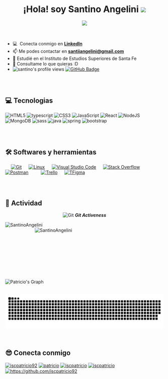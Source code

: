 
 
<h1 align="center">¡Hola! soy Santino Angelini <img src="https://media.giphy.com/media/hvRJCLFzcasrR4ia7z/giphy.gif" width="35"></h1>
<p align="center">
  <a href="https://github.com/DenverCoder1/readme-typing-svg"><img src="https://readme-typing-svg.herokuapp.com?font=Time+New+Roman&color=%23C8BE25&size=25&center=true&vCenter=true&width=600&height=100&lines=DESARROLLADOR+FRONT-END!;@san_angee+en+instagram;SANTINO+ANGELINI"></a>
</p>


<br>


<!--- 🌱 &nbsp;I'm currently studying for Bsc. (Hons.) in IT at University of Moratuwa-->
- :computer: &nbsp;Conecta conmigo en **[LinkedIn](https://www.linkedin.com/in/santino-angelini-60978526b/)**
- 📫 Me podes contactar en **santiiangelini@gmail.com**
- 📝 Estudié en el Instituto de Estudios Superiores de Santa Fe
- 💬 Consultame lo que quieras :D
- 	<img src="https://komarev.com/ghpvc/?username=SantinoAngelini&label=Profile%20views&color=brightgreen&style=plastic" alt="santino's profile views" /> 
	<a href="https://github.com/SantinoAngelini?tab=followers"><img src="https://img.shields.io/github/followers/SantinoAngelini?label=Followers&style=social" alt="GitHub Badge"></a>
<br><br>

## 💻 Tecnologias

<div>
  <img  alt="HTML5" src="https://img.shields.io/badge/html5-%23E34F26.svg?style=for-the-badge&logo=html5&logoColor=white"/>
  <img  alt="typescript" src="https://img.shields.io/badge/typescript-3178C6.svg?style=for-the-badge&logo=typescript&logoColor=white"/>
  <img  alt="CSS3" src="https://img.shields.io/badge/css3-%231572B6.svg?style=for-the-badge&logo=css3&logoColor=white"/>
  <img  alt="JavaScript" src="https://img.shields.io/badge/javascript-%23323330.svg?style=for-the-badge&logo=javascript&logoColor=%23F7DF1E"/>
  <img  alt="React" src="https://img.shields.io/badge/react-%2320232a.svg?style=for-the-badge&logo=react&logoColor=%2361DAFB"/>
  <img  alt="NodeJS" src="https://img.shields.io/badge/node.js-%2343853D.svg?style=for-the-badge&logo=node-dot-js&logoColor=white"/>
  <img  alt="MongoDB" src ="https://img.shields.io/badge/MongoDB-%234ea94b.svg?style=for-the-badge&logo=mongodb&logoColor=white"/>
  <img  alt="sass" src ="https://img.shields.io/badge/Sass-CC6699?style=for-the-badge&logo=sass&logoColor=white"/>
  <img  alt="java" src ="https://img.shields.io/badge/Java-ED8B00?style=for-the-badge&logo=java&logoColor=white"/>
  <img  alt="spring" src ="https://img.shields.io/badge/Spring-6DB33F?style=for-the-badge&logo=spring&logoColor=white"/>
  <img  alt="bootstrap" src ="https://img.shields.io/badge/Bootstrap-563D7C?style=for-the-badge&logo=bootstrap&logoColor=white"/>

 <br><br>
</div>

 ## 🛠️ Softwares y herramientas
 
<p>
  
  &emsp;
    <a href="#"><img alt="Git" src="https://img.shields.io/badge/Git-F05032?style=for-the-badge&logo=git&logoColor=white"></a>
  &emsp;
    <a href="#"><img alt="Linux" src="https://img.shields.io/badge/Linux-FCC624?style=for-the-badge&logo=linux&logoColor=black"></a>
  &emsp;
    <a href="#"><img alt="Visual Studio Code" src="https://img.shields.io/badge/Visual_Studio_Code-0078D4?style=for-the-badge&logo=visual%20studio%20code&logoColor=white"></a>
  &emsp;
    <a href="#"><img alt="Stack Overflow" src="https://img.shields.io/badge/Stack_Overflow-FE7A16?style=for-the-badge&logo=stack-overflow&logoColor=white"></a>
  &emsp;
    &emsp;
     &emsp;
    <a href="#"><img alt="Postman" src="https://img.shields.io/badge/Postman-FF6C37?style=for-the-badge&logo=Postman&logoColor=white"></a>
     &emsp;
    &emsp;
    <a href="#"><img alt="Trello" src="https://img.shields.io/badge/Trello-0052CC?style=for-the-badge&logo=trello&logoColor=white"></a>
    &emsp;
     <a href="#"><img alt="TFigma" src="https://img.shields.io/badge/Figma-F24E1E?style=for-the-badge&logo=figma&logoColor=white"></a>
    &emsp; 
    &emsp;
    
</p>


<br><br>

## 🚥 Actividad

<p align="center">
 <img src="https://media.giphy.com/media/W5eoZHPpUx9sapR0eu/giphy.gif" width="30" alt="Git"/>&nbsp;<i><b>Git Activeness</b></i>
</p>
 
<p>
 <img align="left" src="https://github-readme-stats.vercel.app/api/top-langs?username=SantinoAngelini&langs_count=8&show_icons=true&locale=en&layout=compact&theme=chartreuse-dark" alt="SantinoAngelini" />
</p>
<p>&nbsp;<img align="right" src="https://github-readme-stats.vercel.app/api?username=SantinoAngelini&show_icons=true&locale=en&theme=chartreuse-dark" alt="SantinoAngelini" width="410"/>
</p>

<br><br><br><br><br><br><br><br>

![Patricio's Graph](https://github-readme-activity-graph.vercel.app/graph?username=SantinoAngelini&custom_title=SantinoAngelini's%20GitHub%20Activity%20Graph&bg_color=0D1117&color=7F3FBF&line=7F3FBF&point=7F3FBF&area_color=FFFFFF&title_color=FFFFFF&area=true)
<br><br>



<p align="center">
  <img  src="https://raw.githubusercontent.com/iscpatricio92/iscpatricio92/main/resources/img/github-contribution-grid-snake.svg"
    alt="iscpatricio92" />
</p>


<br>

## 😎 Conecta conmigo
<p align="left">
  
<a href="https://www.linkedin.com/in/santino-angelini-60978526b/" target="blank"><img align="center" src="https://www.svgrepo.com/show/448234/linkedin.svg" alt="iscpatricio92" height="30" width="40" /></a>
<a href="https://www.instagram.com/san_angee/" target="blank"><img align="center" src="https://www.svgrepo.com/show/475658/instagram-color.svg" alt="patricio" height="30" width="40" /></a>
<a href="https://www.youtube.com/@san_angee" target="blank"><img align="center" src="https://www.svgrepo.com/show/475700/youtube-color.svg" alt="iscpatricio" height="30" width="40" /></a>
<a href="mailTo:santiiangelini@gmail.com" target="blank"> <img align="center" src="https://www.svgrepo.com/show/349378/gmail.svg" alt="iscpatricio" height="30" width="40" /></a>
<a href="https://github.com/SantinoAngelini" target="blank"> <img align="center" alt="https://github.com/iscpatricio92" src="https://www.svgrepo.com/show/516640/github.svg" height="30" width="40" /></a>
</p>
<br>

<br>
